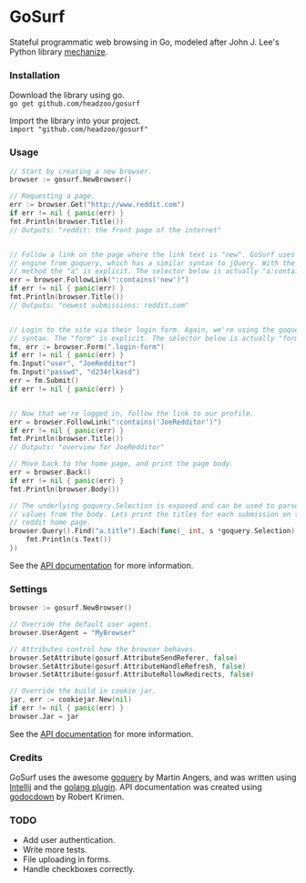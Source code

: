 GoSurf
======
Stateful programmatic web browsing in Go, modeled after John J. Lee's Python library [mechanize](https://github.com/jjlee/mechanize).


### Installation
Download the library using go.  
`go get github.com/headzoo/gosurf`

Import the library into your project.  
`import "github.com/headzoo/gosurf"`


### Usage
```go
// Start by creating a new browser.
browser := gosurf.NewBrowser()

// Requesting a page.
err := browser.Get("http://www.reddit.com")
if err != nil { panic(err) }
fmt.Println(browser.Title())
// Outputs: "reddit: the front page of the internet"


// Follow a link on the page where the link text is "new". GoSurf uses the selector
// engine from goquery, which has a similar syntax to jQuery. With the FollowLink()
// method the "a" is explicit. The selector below is actually "a:contains('new')".
err = browser.FollowLink(":contains('new')")
if err != nil { panic(err) }
fmt.Println(browser.Title())
// Outputs: "newest submissions: reddit.com"


// Login to the site via their login form. Again, we're using the goquery selector
// syntax. The "form" is explicit. The selector below is actually "form.login-form".
fm, err := browser.Form(".login-form")
if err != nil { panic(err) }
fm.Input("user", "JoeRedditor")
fm.Input("passwd", "d234rlkasd")
err = fm.Submit()
if err != nil { panic(err) }


// Now that we're logged in, follow the link to our profile.
err = browser.FollowLink(":contains('JoeRedditor')")
if err != nil { panic(err) }
fmt.Println(browser.Title())
// Outputs: "overview for JoeRedditor"

// Move back to the home page, and print the page body.
err = browser.Back()
if err != nil { panic(err) }
fmt.Println(browser.Body())

// The underlying goquery.Selection is exposed and can be used to parse
// values from the body. Lets print the titles for each submission on the
// reddit home page.
browser.Query().Find("a.title").Each(func(_ int, s *goquery.Selection) {
    fmt.Println(s.Text())
})
```
See the [API documentation](https://github.com/headzoo/gosurf/tree/master/docs) for more information.


### Settings
```go
browser := gosurf.NewBrowser()

// Override the default user agent.
browser.UserAgent = "MyBrowser"

// Attributes control how the browser behaves.
browser.SetAttribute(gosurf.AttributeSendReferer, false)
browser.SetAttribute(gosurf.AttributeHandleRefresh, false)
browser.SetAttribute(gosurf.AttributeRollowRedirects, false)

// Override the build in cookie jar.
jar, err := cookiejar.New(nil)
if err != nil { panic(err) }
browser.Jar = jar
```
See the [API documentation](https://github.com/headzoo/gosurf/tree/master/docs) for more information.


### Credits
GoSurf uses the awesome [goquery](https://github.com/PuerkitoBio/goquery) by Martin Angers, and was written using [Intellij](http://www.jetbrains.com/idea/) and the [golang plugin](http://plugins.jetbrains.com/plugin/5047). API documentation was created using [godocdown](https://github.com/robertkrimen/godocdown) by Robert Krimen.


### TODO
* Add user authentication.
* Write more tests. 
* File uploading in forms.
* Handle checkboxes correctly.
